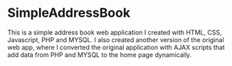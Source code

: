 # SimpleAddressBook
This is a simple address book web application I created with HTML, CSS, Javascript, PHP and MYSQL. 
I also created another version of the original web app, where I converted the original application with AJAX scripts that add data from PHP and MYSQL to the home page dynamically.
